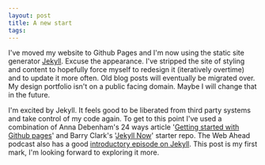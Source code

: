 ```yaml
---
layout: post
title: A new start
tags:
---
```


I've moved my website to Github Pages and I'm now using the static site generator [Jekyll](http://jekyllrb.com/). Excuse the appearance. I've stripped the site of styling and content to hopefully force myself to redesign it (iteratively overtime) and to update it  more often. Old blog posts will eventually be migrated over. My design portfolio isn't on a public facing domain. Maybe I will change that in the future.

I'm excited by Jekyll. It feels good to be liberated from third party systems and take control of my code again. To get to this point I've used a combination of Anna Debenham's 24 ways article '[Getting started with Github pages](http://24ways.org/2013/get-started-with-github-pages)' and Barry Clark's '[Jekyll Now](https://github.com/barryclark/jekyll-now)' starter repo. The Web Ahead podcast also has a good [introductory episode on Jekyll](http://5by5.tv/webahead/54). This post is my first mark, I'm looking forward to exploring it more.